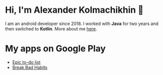 # Hi, I'm Alexander Kolmachikhin 👋
I am an android developer since 2018. 
I worked with <b>Java</b> for two years and then switched to <b>Kotlin</b>.
More about me [here](https://alexander-kolmachikhin.github.io/).

# My apps on Google Play
- [Epic to-do list](https://play.google.com/store/apps/details?id=kolmachikhin.alexander.epicto_dolist)
- [Break Bad Habits](https://play.google.com/store/apps/details?id=kolmachikhin.alexander.breakbadhabits)
